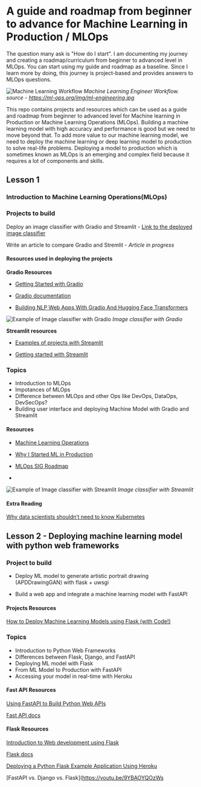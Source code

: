 # A guide and roadmap from beginner to advance for Machine Learning in Production / MLOps 
The question many ask is "How do I start". I am documenting my journey and creating a roadmap/curriculum from beginner to advanced level in MLOps. You can start using my guide and roadmap as a baseline. Since I learn more by doing, this journey is project-based and provides answers to MLOps questions.

![Machine Learning Workflow](https://ml-ops.org/img/ml-engineering.jpg)
*Machine Learning Engineer Workflow. source - https://ml-ops.org/img/ml-engineering.jpg* 

This repo contains projects and resources which can be used as a guide and roadmap from beginner to advanced level for Machine learning in Production or Machine Learning Operations (MLOps). 
Building a machine learning model with high accuracy and performance is good but we need to move beyond that. To add more value to our machine learning model, we need to deploy the machine learning or deep learning model to production to solve real-life problems. Deploying a model to production which is sometimes known as MLOps is an emerging and complex field because it requires a lot of components and skills.

## Lesson 1
### Introduction to Machine Learning Operations(MLOps)

### Projects to build
Deploy an image classifier with Gradio and Streamlit - [Link to the deployed image classifier](https://github.com/trojrobert/deploying_image_classification)

Write an article to compare Gradio and Stremlit - *Article in progress* 

#### Resources used in deploying the projects 
**Gradio Resources**
- [Getting Started with Gradio](https://gradio.app/getting_started)

- [Gradio documentation](https://gradio.app/docs)

- [Building NLP Web Apps With Gradio And Hugging Face Transformers](https://towardsdatascience.com/building-nlp-web-apps-with-gradio-and-hugging-face-transformers-59ce8ab4a319)

![Example of Image classifier with Gradio](https://res.cloudinary.com/dbzzslryr/image/upload/v1631955456/mlops/gradio_clasifier.png)
*Image classifier with Gradio*

**Streamlit resources**
- [Examples of projects with Streamlit](https://streamlit.io/gallery)

- [Getting started with Streamlit](https://docs.streamlit.io/en/stable/)
 
 
### Topics
- Introduction to MLOps
- Impotances of MLOps
- Difference between MLOps and other Ops like DevOps, DataOps, DevSecOps?
- Building user interface and deploying Machine Model with Gradio and Streamlit 

#### Resources

- [Machine Learning Operations](https://ml-ops.org/)

- [Why I Started ML in Production](https://mlinproduction.com/why-i-started-mlinproduction/)

- [MLOps SIG Roadmap](https://github.com/tdcox/mlops-roadmap/blob/master/MLOpsRoadmap2020.md)
- 
![Example of Image classifier with Streamlit](https://res.cloudinary.com/dbzzslryr/image/upload/v1631955454/mlops/streamlit_classifier.png)
*Image classifier with Streamlit*


#### Extra Reading
[Why data scientists shouldn’t need to know Kubernetes](https://huyenchip.com/2021/09/13/data-science-infrastructure.html)


## Lesson 2 - Deploying machine learning model with python web frameworks

### Project to build
- Deploy ML model to generate artistic portrait drawing (APDDrawingGAN) with flask + uwsgi

- Build a web app and integrate a machine learning model with FastAPI

#### Projects Resources 
[How to Deploy Machine Learning Models using Flask (with Code!)](https://www.analyticsvidhya.com/blog/2020/04/how-to-deploy-machine-learning-model-flask/)

### Topics
- Introduction to Python Web Frameworks
- Differences between Flask, Django, and FastAPI
- Deploying ML model with Flask 
- From ML Model to Production with FastAPI
- Accessing your model in real-time with Heroku

####  Fast API Resources

[Using FastAPI to Build Python Web APIs](https://realpython.com/fastapi-python-web-apis/)

[Fast API docs](https://fastapi.tiangolo.com/)

#### Flask Resources 

[Introduction to Web development using Flask](https://www.geeksforgeeks.org/python-introduction-to-web-development-using-flask/)

[Flask docs](https://flask.palletsprojects.com/en/2.0.x/)

[Deploying a Python Flask Example Application Using Heroku](https://realpython.com/flask-by-example-part-1-project-setup/)

[FastAPI vs. Django vs. Flask](https://youtu.be/9YBAOYQOzWs


